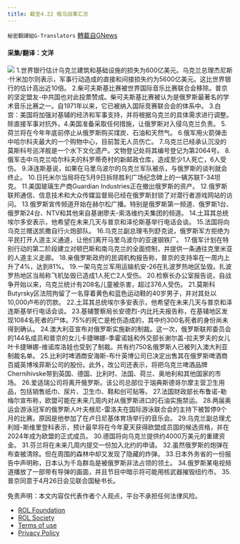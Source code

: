 ```yaml
---
title: 截至4.22 俄乌战事汇总
---
```

`秘密翻譯組G-Translators` [轉載自GNews](https://gnews.org/zh-hans/2393134/)

#### 采集/翻译：文洋
![](https://assets.gnews.org/wp-content/uploads/2022/04/1650645979.png)
1.世界银行估计乌克兰建筑和基础设施的损失为600亿美元。乌克兰总理杰尼斯·什米加尔则表示，军事行动造成的直接和间接损失约为5600亿美元。这比世界银行的估计高出近10倍。
2.柴可夫斯基比赛被世界国际音乐比赛联合会移除。普京的坚定盟友-中共国也对此投票赞成。柴可夫斯基比赛被认为是俄罗斯最著名的学术音乐比赛之一。自1971年以来，它已被纳入国际竞赛联合会的体系中。
3.白宫：美国将加强对基辅的经济和军事支持，并将根据乌克兰的具体需求进行调整。除直接军事对抗外，4.美国准备采取任何措施，让俄罗斯对入侵乌克兰负责。
5.荷兰将在今年年底前停止从俄罗斯购买煤炭、石油和天然气。
6.俄军用火箭弹击中哈尔科夫最大的一个购物中心，目前暂无人员伤亡。
7.乌克兰已经承认沉没的莫斯科号巡洋舰是一个水下文化遗产。文物登记处将其编号登记为第2064号。
8.俄军击中乌克兰哈尔科夫的科罗蒂奇村的新邮政仓库，造成至少1人死亡，6人受伤。
9.泽连斯基说，如果在马里乌波尔的乌克兰军队被杀，与俄罗斯的谈判就会终止。
10.日托米尔当局将在5月9日拆除胜利广场纪念碑上的一辆苏联T-34坦克。
11.美国玻璃生产商Guardian Industries正在撤出俄罗斯的资产。
12.俄罗斯联邦通信、信息技术和大众传媒监督局已经在俄罗斯封锁了对潜行者游戏网站的访问。
13.俄罗斯宣传频道开始在赫尔松广播。特别是俄罗斯第一频道、俄罗斯1台、俄罗斯24台、NTV和其他来自基谢廖夫-索洛维约夫集团的频道。
14.土耳其总统埃尔多安表示，他希望在未来几天与普京和泽伦斯基举行电话会谈。
15.法国将向乌克兰赠送凯撒自行火炮部队。
16.乌克兰副总理韦列舒克说，俄罗斯军方拒绝为平民打开人道主义通道，让他们离开马里乌波尔的亚速钢铁厂。
17.俄军计划在特别行动的第二阶段建立对顿巴斯和南乌克兰的全面控制，并提供一条通往克里米亚的人道主义走廊。
18.亲俄罗斯政府的民调机构报告称，普京的支持率在一周内上升了4%，达到81%。
19.一架乌克兰军用运输机安-26在扎波罗热地区坠毁。扎波罗热地区当局称飞机坠毁已造成1人死亡2人受伤。
20.检察长办公室报告说，自战争开始以来，乌克兰统计有208名儿童被杀害，超过376人受伤。
21.莫斯科Butyrsky区法院拘留了一名穿着黄色和蓝色运动鞋的40岁男子，并对其处以10,000卢布的罚款。
22.土耳其总统埃尔多安表示，他希望在未来几天与普京和泽连斯基举行电话会谈。
23.基辅警察局长安德烈-内比托夫报告称，在基辅地区发现1084名死者的尸体。75%的死亡是枪伤造成的，其中约300名死者的身份尚未得到确认。
24.澳大利亚宣布对俄罗斯实施新的制裁。这一次，俄罗斯联邦委员会的144名成员和普京的女儿卡捷琳娜-季霍诺娃和外交部长谢尔盖-拉夫罗夫的女儿叶卡捷琳娜-维诺库洛娃也受到了制裁。共有约750名俄罗斯人已被列入澳大利亚制裁名单。
25.比利时啤酒商安海斯-布什英博公司已决定出售其在俄罗斯啤酒商百威英博埃菲斯公司的股份。此外，改公司还表示，将把乌克兰啤酒品牌Chernihivske带到英国、德国、比利时、法国、荷兰、奥地利和其他国家的市场。
26.爱适瑞公司将离开俄罗斯。该公司总部位于瑞典斯德哥尔摩主营卫生用品，包括销售纸巾、尿片、卫生巾、鞋和创可贴等。
27.法国财政部长布鲁诺-勒梅尔宣布称，欧盟可能在未来几周内对从俄罗斯进口的石油实施禁运。
28.两届奥运会游泳冠军的俄罗斯人叶夫根尼-雷洛夫在国际游泳联合会的主持下被暂停9个月的比赛。原因是他参加了在卢日尼基体育场举行的音乐会。
29.乌克兰副总理尤利娅-斯维里登科表示，预计最早将在今年夏天获得欧盟成员国的候选资格，并在2024年成为欧盟的正式成员。
30.德国将向乌克兰提供约4000万美元的重建资金。
31.芬兰将在未来几周内提交一份加入北约的申请。
32.虽然俄罗斯的炮弹在布查被清除。但在周围的森林中却又发现了隐藏的炸弹。
33.日本外务省的一份报告中声明称，日本认为千岛群岛是被俄罗斯非法占领的领土。
34.俄罗斯某电视频道播放了一部带有导弹的画面，并且节目中暗示将可能用核武器摧毁纽约市。
35.普京同意于4月26日会见联合国秘书长。

 

免责声明：本文内容仅代表作者个人观点，平台不承担任何法律风险。

- [ROL Foundation](https://rolfoundation.org/)
- [ROL Society](https://rolsociety.org/)
- [Terms of use](https://gnews.org/terms-of-use-3/)
- [Privacy Policy](https://gnews.org/privacy-policy/)
